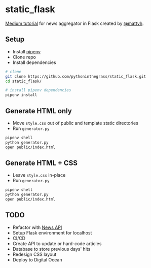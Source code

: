 # static_flask
[Medium tutorial](https://medium.com/swlh/baking-static-sites-with-python-and-jinja-330fe29bbe08) for news aggregator in Flask created by [@mattvh](https://github.com/mattvh).

## Setup
* Install [pipenv](https://realpython.com/pipenv-guide/)
* Clone repo
* Install dependencies
```bash
# clone
git clone https://github.com/pythoninthegrass/static_flask.git
cd static_flask/

# install pipenv dependencies
pipenv install
```

## Generate HTML only
* Move `style.css` out of public and template static directories
* Run `generator.py`
```bash
pipenv shell
python generator.py
open public/index.html
```

## Generate HTML + CSS
* Leave `style.css` in-place
* Run `generator.py`
```bash
pipenv shell
python generator.py
open public/index.html
```

## TODO
* Refactor with [News API](https://newsapi.org/docs/client-libraries/python)
* Setup Flask environment for localhost
* CI/CD
* Create API to update or hard-code articles
* Database to store previous days' hits
* Redesign CSS layout
* Deploy to Digital Ocean
